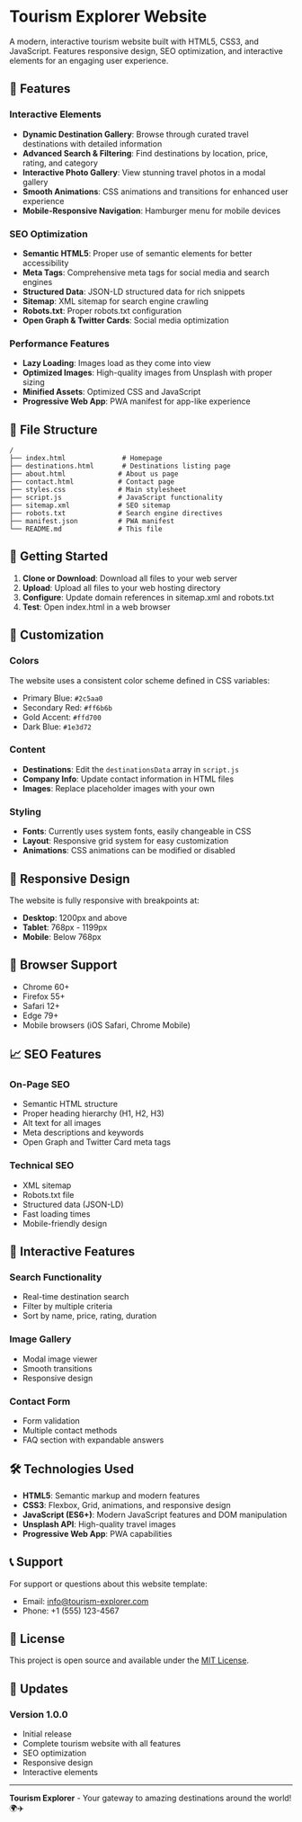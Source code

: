 # Tourism Explorer Website

A modern, interactive tourism website built with HTML5, CSS3, and JavaScript. Features responsive design, SEO optimization, and interactive elements for an engaging user experience.

## 🌟 Features

### Interactive Elements
- **Dynamic Destination Gallery**: Browse through curated travel destinations with detailed information
- **Advanced Search & Filtering**: Find destinations by location, price, rating, and category
- **Interactive Photo Gallery**: View stunning travel photos in a modal gallery
- **Smooth Animations**: CSS animations and transitions for enhanced user experience
- **Mobile-Responsive Navigation**: Hamburger menu for mobile devices

### SEO Optimization
- **Semantic HTML5**: Proper use of semantic elements for better accessibility
- **Meta Tags**: Comprehensive meta tags for social media and search engines
- **Structured Data**: JSON-LD structured data for rich snippets
- **Sitemap**: XML sitemap for search engine crawling
- **Robots.txt**: Proper robots.txt configuration
- **Open Graph & Twitter Cards**: Social media optimization

### Performance Features
- **Lazy Loading**: Images load as they come into view
- **Optimized Images**: High-quality images from Unsplash with proper sizing
- **Minified Assets**: Optimized CSS and JavaScript
- **Progressive Web App**: PWA manifest for app-like experience

## 📁 File Structure

```
/
├── index.html              # Homepage
├── destinations.html       # Destinations listing page
├── about.html             # About us page
├── contact.html           # Contact page
├── styles.css             # Main stylesheet
├── script.js              # JavaScript functionality
├── sitemap.xml            # SEO sitemap
├── robots.txt             # Search engine directives
├── manifest.json          # PWA manifest
└── README.md              # This file
```

## 🚀 Getting Started

1. **Clone or Download**: Download all files to your web server
2. **Upload**: Upload all files to your web hosting directory
3. **Configure**: Update domain references in sitemap.xml and robots.txt
4. **Test**: Open index.html in a web browser

## 🎨 Customization

### Colors
The website uses a consistent color scheme defined in CSS variables:
- Primary Blue: `#2c5aa0`
- Secondary Red: `#ff6b6b`
- Gold Accent: `#ffd700`
- Dark Blue: `#1e3d72`

### Content
- **Destinations**: Edit the `destinationsData` array in `script.js`
- **Company Info**: Update contact information in HTML files
- **Images**: Replace placeholder images with your own

### Styling
- **Fonts**: Currently uses system fonts, easily changeable in CSS
- **Layout**: Responsive grid system for easy customization
- **Animations**: CSS animations can be modified or disabled

## 📱 Responsive Design

The website is fully responsive with breakpoints at:
- **Desktop**: 1200px and above
- **Tablet**: 768px - 1199px
- **Mobile**: Below 768px

## 🔧 Browser Support

- Chrome 60+
- Firefox 55+
- Safari 12+
- Edge 79+
- Mobile browsers (iOS Safari, Chrome Mobile)

## 📈 SEO Features

### On-Page SEO
- Semantic HTML structure
- Proper heading hierarchy (H1, H2, H3)
- Alt text for all images
- Meta descriptions and keywords
- Open Graph and Twitter Card meta tags

### Technical SEO
- XML sitemap
- Robots.txt file
- Structured data (JSON-LD)
- Fast loading times
- Mobile-friendly design

## 🎯 Interactive Features

### Search Functionality
- Real-time destination search
- Filter by multiple criteria
- Sort by name, price, rating, duration

### Image Gallery
- Modal image viewer
- Smooth transitions
- Responsive design

### Contact Form
- Form validation
- Multiple contact methods
- FAQ section with expandable answers

## 🛠️ Technologies Used

- **HTML5**: Semantic markup and modern features
- **CSS3**: Flexbox, Grid, animations, and responsive design
- **JavaScript (ES6+)**: Modern JavaScript features and DOM manipulation
- **Unsplash API**: High-quality travel images
- **Progressive Web App**: PWA capabilities

## 📞 Support

For support or questions about this website template:
- Email: info@tourism-explorer.com
- Phone: +1 (555) 123-4567

## 📄 License

This project is open source and available under the [MIT License](LICENSE).

## 🔄 Updates

### Version 1.0.0
- Initial release
- Complete tourism website with all features
- SEO optimization
- Responsive design
- Interactive elements

---

**Tourism Explorer** - Your gateway to amazing destinations around the world! 🌍✈️
